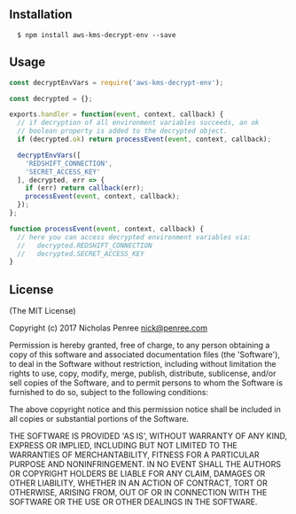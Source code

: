 
## Installation

      $ npm install aws-kms-decrypt-env --save

## Usage

```js
const decryptEnvVars = require('aws-kms-decrypt-env');

const decrypted = {};

exports.handler = function(event, context, callback) {
  // if decryption of all environment variables succeeds, an ok
  // boolean property is added to the decrypted object.
  if (decrypted.ok) return processEvent(event, context, callback);

  decryptEnvVars([
    'REDSHIFT_CONNECTION',
    'SECRET_ACCESS_KEY'
  ], decrypted, err => {
    if (err) return callback(err);
    processEvent(event, context, callback);
  });
};

function processEvent(event, context, callback) {
  // here you can access decrypted environment variables via:
  //   decrypted.REDSHIFT_CONNECTION
  //   decrypted.SECRET_ACCESS_KEY
}
```

## License

(The MIT License)

Copyright (c) 2017 Nicholas Penree <nick@penree.com>

Permission is hereby granted, free of charge, to any person obtaining
a copy of this software and associated documentation files (the
'Software'), to deal in the Software without restriction, including
without limitation the rights to use, copy, modify, merge, publish,
distribute, sublicense, and/or sell copies of the Software, and to
permit persons to whom the Software is furnished to do so, subject to
the following conditions:

The above copyright notice and this permission notice shall be
included in all copies or substantial portions of the Software.

THE SOFTWARE IS PROVIDED 'AS IS', WITHOUT WARRANTY OF ANY KIND,
EXPRESS OR IMPLIED, INCLUDING BUT NOT LIMITED TO THE WARRANTIES OF
MERCHANTABILITY, FITNESS FOR A PARTICULAR PURPOSE AND NONINFRINGEMENT.
IN NO EVENT SHALL THE AUTHORS OR COPYRIGHT HOLDERS BE LIABLE FOR ANY
CLAIM, DAMAGES OR OTHER LIABILITY, WHETHER IN AN ACTION OF CONTRACT,
TORT OR OTHERWISE, ARISING FROM, OUT OF OR IN CONNECTION WITH THE
SOFTWARE OR THE USE OR OTHER DEALINGS IN THE SOFTWARE.